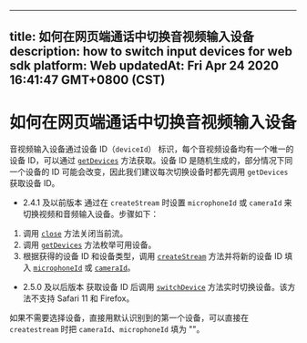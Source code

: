 
---
title: 如何在网页端通话中切换音视频输入设备
description: how to switch input devices for web sdk
platform: Web
updatedAt: Fri Apr 24 2020 16:41:47 GMT+0800 (CST)
---
# 如何在网页端通话中切换音视频输入设备
音视频输入设备通过设备 ID（`deviceId`） 标识，每个音视频设备均有一个唯一的设备 ID，可以通过 [`getDevices`](https://docs.agora.io/cn/Interactive%20Broadcast/API%20Reference/web/globals.html#getdevices) 方法获取。设备 ID 是随机生成的，部分情况下同一个设备的 ID 可能会改变，因此我们建议每次切换设备时都先调用  `getDevices` 获取设备 ID。

- 2.4.1 及以前版本
  通过在 `createStream` 时设置 `microphoneId` 或 `cameraId` 来切换视频和音频输入设备。步骤如下：
 1. 调用 [`close`](https://docs.agora.io/cn/Interactive%20Broadcast/API%20Reference/web/interfaces/agorartc.stream.html#close) 方法关闭当前流。
  2. 调用 [`getDevices`](https://docs.agora.io/cn/Interactive%20Broadcast/API%20Reference/web/globals.html#getdevices) 方法枚举可用设备。
  3. 根据获得的设备 ID 和设备类型，调用 [`createStream`](https://docs.agora.io/cn/Interactive%20Broadcast/API%20Reference/web/globals.html#createstream) 方法并将新的设备 ID 填入 [`microphoneId`](https://docs.agora.io/cn/Interactive%20Broadcast/API%20Reference/web/interfaces/agorartc.streamspec.html#microphoneid) 或 [`cameraId`](https://docs.agora.io/cn/Interactive%20Broadcast/API%20Reference/web/interfaces/agorartc.streamspec.html#cameraid)。

- 2.5.0 及以后版本
  获取设备 ID 后调用 [`switchDevice`](https://docs.agora.io/cn/Interactive%20Broadcast/API%20Reference/web/interfaces/agorartc.stream.html#switchdevice) 方法实时切换设备。该方法不支持 Safari 11 和 Firefox。

如果不需要选择设备，直接用默认识别到的第一个设备，可以直接在 `createstream` 时把 `cameraId`、`microphoneId` 填为 ""。
